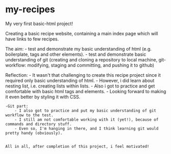 # my-recipes
My very first basic-html project!

Creating a basic recipe website, containing a main index page which will have links to few recipes.

The aim:
    - test and demonstrate my basic understanding of html (e.g. boilerplate, tags and other elements).
    - test and demonstrate basic understanding of git (creating and cloning a repository to local machine, git-workflow: modifying, staging and committing, and pushing it to github)



Reflection:
    - It wasn't that challenging to create this recipe project since it required only basic understanding of html.
    - However, i did learn about nesting list, i.e. creating lists within lists.
    - Also i got to practice and get comfortable with basic html tags and elements. 
    - Looking forward to making it even better by styling it with CSS. 

    -Git part:
        - I also got to practice and put my basic understanding of git workflow to the test. 
        - I still am not comfortable working with it (yet!), because of commands and directory stuff.
        - Even so, I'm hanging in there, and I think learning git would pretty handy (obviously).

    
    All in all, after completion of this project, i feel motivated!